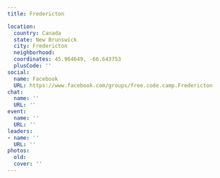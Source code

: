 ```yaml
---
title: Fredericton

location:
  country: Canada
  state: New Brunswick
  city: Fredericton
  neighborhood: 
  coordinates: 45.964649, -66.643753
  plusCode: ''
social:
  name: Facebook
  URL: https://www.facebook.com/groups/free.code.camp.Fredericton
chat:
  name: ''
  URL: ''
event:
  name: ''
  URL: ''
leaders:
- name: ''
  URL: ''
photos:
  old: 
  cover: ''
---
```

